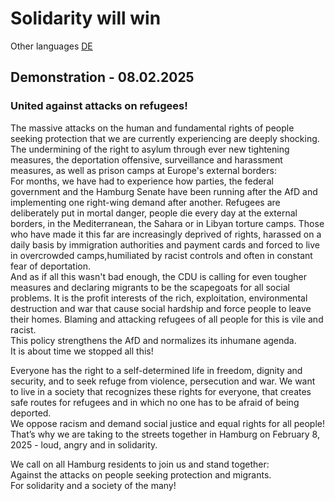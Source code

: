 # Solidarity will win

Other languages [DE](./README.md)

## Demonstration - 08.02.2025 

### United against attacks on refugees!

The massive attacks on the human and fundamental rights of people seeking protection that we are currently experiencing 
are deeply shocking. The undermining of the right to asylum through ever new tightening measures, the deportation 
offensive, surveillance and harassment measures, as well as prison camps at Europe's external borders: \
For months, we have had to experience how parties, the federal government and the Hamburg Senate have been running 
after the AfD and implementing one right-wing demand after another. Refugees are deliberately put in mortal danger, 
people die every day at the external borders, in the Mediterranean, the Sahara or in Libyan torture camps. 
Those who have made it this far are increasingly deprived of rights, harassed on a daily basis by immigration 
authorities and payment cards and forced to live in overcrowded camps,humiliated by racist controls and often in 
constant fear of deportation. \
And as if all this wasn't bad enough, the CDU is calling for even tougher measures and declaring migrants 
to be the scapegoats for all social problems. It is the profit interests of the rich, exploitation, 
environmental destruction and war that cause social hardship and force people to leave their homes. 
Blaming and attacking refugees of all people for this is vile and racist. \
This policy strengthens the AfD and normalizes its inhumane agenda. \
It is about time we stopped all this!

Everyone has the right to a self-determined life in freedom, dignity and security, and to seek refuge from violence, 
persecution and war. We want to live in a society that recognizes these rights for everyone, that creates safe routes 
for refugees and in which no one has to be afraid of being deported. \
We oppose racism and demand social justice and 
equal rights for all people! That’s why we are taking to the streets together in Hamburg on February 8, 2025 - loud,
angry and in solidarity.

We call on all Hamburg residents to join us and stand together: \
Against the attacks on people seeking protection and migrants. \
For solidarity and a society of the many!

